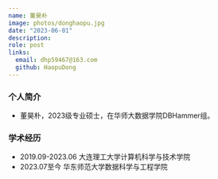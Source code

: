 ```yaml
---
name: 董昊朴
image: photos/donghaopu.jpg
date: "2023-06-01"
description: 
role: post
links:
  email: dhp59467@163.com
  github: HaopuDong
---
```


### 个人简介

- 董昊朴，2023级专业硕士，在华师大数据学院DBHammer组。

### 学术经历

- 2019.09-2023.06 大连理工大学计算机科学与技术学院
- 2023.07至今 华东师范大学数据科学与工程学院
